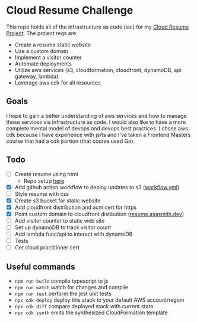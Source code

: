 # Cloud Resume Challenge

This repo holds all of the infrastructure as code (iac) for my [Cloud Resume Project](https://cloudresumechallenge.dev/docs/the-challenge/aws/). The project reqs are:

- Create a resume static website
- Use a custom domain
- Implement a visitor counter
- Automate deployments
- Utilize aws services (s3, cloudformation, cloudfront, dynamoDB, api gateway, lambda)
- Leverage aws cdk for all resources

## Goals
I hope to gain a better understanding of aws services and how to manage those services via infrastructure as code. I would also like to have a more complete mental model of devops and devops best practices. I chose aws cdk because I have experience with js/ts and I've taken a Frontend Masters course that had a cdk portion (that course used Go).

## Todo

- [ ] Create resume using html
    - Repo setup [here](https://github.com/asasmith/cloud-resume-frontend)
- [x] Add github action workflow to deploy updates to s3 ([workflow.yml](https://github.com/asasmith/cloud-resume-frontend/blob/main/.github/workflows/deploy.yml))
- [ ] Style resume with css
- [x] Create s3 bucket for static website
- [x] Add cloudfront distribution and acm cert for https
- [x] Point custom domain to cloudfront distibution ([resume.asasmith.dev](https://resume.asasmith.dev))
- [ ] Add visitor counter to static web site
- [ ] Set up dynamoDB to track visitor count
- [ ] Add lambda func/api to interact with dynamoDB
- [ ] Tests 
- [ ] Get cloud practitioner cert

## Useful commands

* `npm run build`   compile typescript to js
* `npm run watch`   watch for changes and compile
* `npm run test`    perform the jest unit tests
* `npx cdk deploy`  deploy this stack to your default AWS account/region
* `npx cdk diff`    compare deployed stack with current state
* `npx cdk synth`   emits the synthesized CloudFormation template
